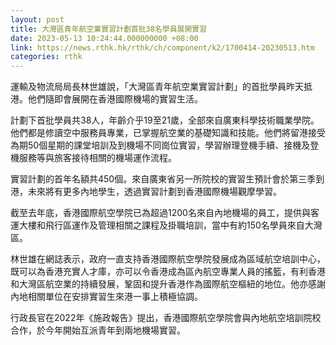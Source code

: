 ```yaml
---
layout: post
title: 大灣區青年航空業實習計劃首批38名學員展開實習
date: 2023-05-13 10:24:44.000000000 +08:00
link: https://news.rthk.hk/rthk/ch/component/k2/1700414-20230513.htm
categories: rthk
---
```


運輸及物流局局長林世雄說，「大灣區青年航空業實習計劃」的首批學員昨天抵港。他們隨即會展開在香港國際機場的實習生活。

計劃下首批學員共38人，年齡介乎19至21歲，全部來自廣東科學技術職業學院。他們都是修讀空中服務員專業，已掌握航空業的基礎知識和技能。他們將留港接受為期50個星期的課堂培訓及到機場不同崗位實習，學習辦理登機手續、接機及登機服務等與旅客接待相關的機場運作流程。

實習計劃的首年名額共450個。來自廣東省另一所院校的實習生預計會於第三季到港，未來將有更多內地學生，透過實習計劃到香港國際機場觀摩學習。

截至去年底，香港國際航空學院已為超過1200名來自內地機場的員工，提供與客運大樓和飛行區運作及管理相關之課程及掛職培訓，當中有約150名學員來自大灣區。

林世雄在網誌表示，政府一直支持香港國際航空學院發展成為區域航空培訓中心，既可以為香港充實人才庫，亦可以令香港成為區內航空專業人員的搖籃，有利香港和大灣區航空業的持續發展，鞏固和提升香港作為國際航空樞紐的地位。他亦感謝內地相關單位在安排實習生來港一事上積極協調。

行政長官在2022年《施政報告》提出，香港國際航空學院會與內地航空培訓院校合作，於今年開始互派青年到兩地機場實習。
